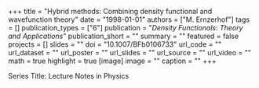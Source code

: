 +++
title = "Hybrid methods: Combining density functional and wavefunction theory"
date = "1998-01-01"
authors = ["M. Ernzerhof"]
tags = []
publication_types = ["6"]
publication = "_Density Functionals: Theory and Applications_"
publication_short = ""
summary = ""
featured = false
projects = []
slides = ""
doi = "10.1007/BFb0106733"
url_code = ""
url_dataset = ""
url_poster = ""
url_slides = ""
url_source = ""
url_video = ""
math = true
highlight = true
[image]
image = ""
caption = ""
+++

Series Title: Lecture Notes in Physics
